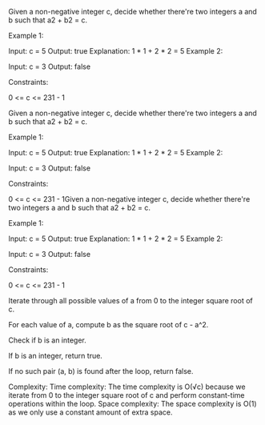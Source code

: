 Given a non-negative integer c, decide whether there're two integers a and b such that a2 + b2 = c.

Example 1:

Input: c = 5
Output: true
Explanation: 1 * 1 + 2 * 2 = 5
Example 2:

Input: c = 3
Output: false
 
Constraints:

0 <= c <= 231 - 1


Given a non-negative integer c, decide whether there're two integers a and b such that a2 + b2 = c.

 

Example 1:

Input: c = 5
Output: true
Explanation: 1 * 1 + 2 * 2 = 5
Example 2:

Input: c = 3
Output: false
 

Constraints:

0 <= c <= 231 - 1Given a non-negative integer c, decide whether there're two integers a and b such that a2 + b2 = c.

 

Example 1:

Input: c = 5
Output: true
Explanation: 1 * 1 + 2 * 2 = 5
Example 2:

Input: c = 3
Output: false
 

Constraints:

0 <= c <= 231 - 1

Iterate through all possible values of a from 0 to the integer square root of c.

For each value of a, compute b as the square root of c - a^2.

Check if b is an integer.

If b is an integer, return true.

If no such pair (a, b) is found after the loop, return false.


Complexity:
Time complexity:
The time complexity is O(√c) because we iterate from 0 to the integer square root of c and perform constant-time operations within the loop.
Space complexity:
The space complexity is O(1) as we only use a constant amount of extra space.
